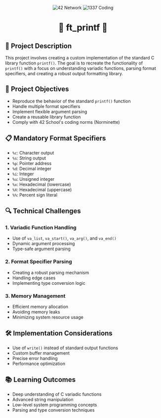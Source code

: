 <p align="center"> 
<img src="https://img.shields.io/badge/42-Network-black?style=for-the-badge&logo=data:image/png;base64,iVBORw0KGgoAAAANSUhEUgAAABAAAAAQCAYAAAAf8/9hAAAACXBIWXMAAAsTAAALEwEAmpwYAAABiElEQVQ4y2NgGFQggv//CSgoKCgqKioqKSkpKSkpffz48f///f8P0tjR0VHe3t5e29zcXNLc3FzS2NhY0tDQUNLQ0FDS1NRc0traurS1tXVpW1vb0tbW1qVtbW1L29vbl7a3ty9tb29f2tHRsbSjo2Npe3v70s7OzqWdnZ1LBwYGlw4ODi4dGhpaOjQ0tHRkZGTp6Ojo0rGxsaVjY2NLx8fHl46Pjy8dHx9fOjExsXRycnLpzMzM0llg8D8K//37R/Dv3z+Cv3//Evz//5/g+/cfBP/+/Sf4/v0nwe/fvwm+ff9F8OfPX4Kf\n P34T/Pz5i+Dnz98Ev3//Ifj9+y/Bn/2/gAr+ATX+hCr+AVWAqQAW+APU8Aeo4R9Qw19QDf+BGv4BNfwDavgH1PAPqOEfUMM/oIZ/QA3/gBr+ATX8A2r4B9TwD6jhH1DDH6CGf0AN/4Aa/gE1/ANq+AfU8A+o4R9Qwz+ghn9ADf+AGv4BNfwDavgH1PAPqOEfUMM/oIZ/QA3/gBoYAABhKkjR0SIEzwAAAABJRU5ErkJggg==" alt="42 Network"> 
<img src="https://img.shields.io/badge/1337-Coding-green?style=for-the-badge&logo=data:image/png;base64,iVBORw0KGgoAAAANSUhEUgAAABAAAAAQCAYAAAAf8/9hAAAACXBIWXMAAAsTAAALEwEAmpwYAAABiElEQVQ4y2NgGFQggv//CSgoKCgqKioqKSkpKSkpffz48f///f8P0tjR0VHe3t5e29zcXNLc3FzS2NhY0tDQUNLQ0FDS1NRc0traurS1tXVpW1vb0tbW1qVtbW1L29vbl7a3ty9tb29f2tHRsbSjo2Npe3v70s7OzqWdnZ1LBwYGlw4ODi4dGhpaOjQ0tHRkZGTp6Ojo0rGxsaVjY2NLx8fHl46Pjy8dHx9fOjExsXRycnLpzMzM0llg8D8K//37R/Dv3z+Cv3//Evz//5/g+/cfBP/+/Sf4/v0nwe/fvwm+ff9F8OfPX4Kf\n P34T/Pz5i+Dnz98Ev3//Ifj9+y/Bn/2/gAr+ATX+hCr+AVWAqQAW+APU8Aeo4R9Qw19QDf+BGv4BNfwDavgH1PAPqOEfUMM/oIZ/QA3/gBr+ATX8A2r4B9TwD6jhH1DDH6CGf0AN/4Aa/gE1/ANq+AfU8A+o4R9Qwz+ghn9ADf+AGv4BNfwDavgH1PAPqOEfUMM/oIZ/QA3/gBoYAABhKkjR0SIEzwAAAABJRU5ErkJggg==" alt="1337 Coding"> 
</p> 
<h1 align="center">🚀 ft_printf 🚀</h1> 


## 📘 Project Description
This project involves creating a custom implementation of the standard C library function `printf()`. The goal is to recreate the functionality of `printf()` with a focus on understanding variadic functions, parsing format specifiers, and creating a robust output formatting library.

## 🎯 Project Objectives
- Reproduce the behavior of the standard `printf()` function
- Handle multiple format specifiers
- Implement flexible argument parsing
- Create a reusable library function
- Comply with 42 School's coding norms (Norminette)

## 📋 Mandatory Format Specifiers
- `%c`: Character output
- `%s`: String output
- `%p`: Pointer address
- `%d`: Decimal integer
- `%i`: Integer
- `%u`: Unsigned integer
- `%x`: Hexadecimal (lowercase)
- `%X`: Hexadecimal (uppercase)
- `%%`: Percent sign literal

## 🔍 Technical Challenges
### 1. Variadic Function Handling
- Use of `va_list`, `va_start()`, `va_arg()`, and `va_end()`
- Dynamic argument processing
- Type-safe argument parsing

### 2. Format Specifier Parsing
- Creating a robust parsing mechanism
- Handling edge cases
- Implementing type conversion logic

### 3. Memory Management
- Efficient memory allocation
- Avoiding memory leaks
- Minimizing system resource usage

## 🛠️ Implementation Considerations
- Use of `write()` instead of standard output functions
- Custom buffer management
- Precise error handling
- Performance optimization

## 📚 Learning Outcomes
- Deep understanding of C variadic functions
- Advanced string manipulation
- Low-level system programming concepts
- Parsing and type conversion techniques
